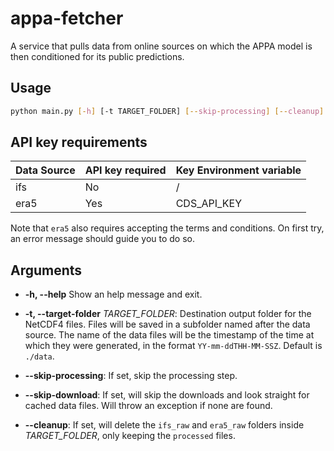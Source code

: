 # appa-fetcher

A service that pulls data from online sources on which the APPA model is then conditioned for its public predictions.

## Usage

```bash
python main.py [-h] [-t TARGET_FOLDER] [--skip-processing] [--cleanup]
```

## API key requirements

| Data Source | API  key required | Key Environment variable |
|-------------|-------------------|--------------------------|
| ifs         | No                | /                        |
| era5        | Yes               | CDS_API_KEY              |

Note that `era5` also requires accepting the terms and conditions. On first try, an error message should guide you to do so.

## Arguments

- **-h, --help**
    Show an help message and exit.

- **-t, --target-folder** _TARGET_FOLDER_: Destination output folder for the NetCDF4 files. Files will be saved in a subfolder named after the data source. The name of the data files will be the timestamp of the time at which they were generated, in the format `YY-mm-ddTHH-MM-SSZ`. Default is `./data`.
- **--skip-processing**: If set, skip the processing step.
- **--skip-download**: If set, will skip the downloads and look straight for cached data files. Will throw an exception if none are found.
- **--cleanup**: If set, will delete the `ifs_raw` and `era5_raw` folders inside _TARGET_FOLDER_, only keeping the `processed` files.
